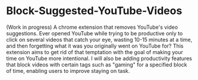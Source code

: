 # Block-Suggested-YouTube-Videos
(Work in progress) A chrome extension that removes YouTube's video suggestions. Ever opened YouTube while trying to
be productive only to click on several videos that catch your eye, wasting 10-15 minutes at a time, and then forgetting
what it was you originally went on YouTube for? This extension aims to get rid of that temptation with the goal of making
your time on YouTube more intentional. I will also be adding productivity features that block videos with certain tags such
as "gaming" for a specified block of time, enabling users to improve staying on task.
